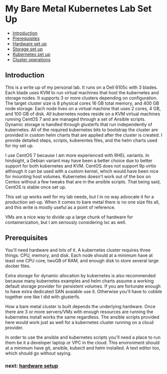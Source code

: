 # My Bare Metal Kubernetes Lab Set Up

* [Introduction](https://github.com/jfelten/README.md#introduction)
* [Prerequisites](https://github.com/jfelten/README.md#prereq)
* [Hardware set up](https://github.com/jfelten/hardware.md)
* [Storage set up](https://github.com/jfelten/storage.md)
* [Kubernetes set up](https://github.com/jfelten/kubernetes.md)
* [Cluster operations](https://github.com/jfelten/clusterops.md)

## <a name="introduction"></a>Introduction

This is a write up of my personal lab. It runs on a Dell 6105c with 3 blades. Each blade uses KVM to run virtual machines that host the kubernetes and storage nodes. It supports 3 or more clusters depending on configuration. The target cluster size is 8 physical cores 16 GB total memory, and 400 GB node storage.  Each node lives on a virtual machine that uses 2 cores, 4 GB, and 100 GB of disk. All kubernetes nodes reside on a KVM virtual machines running CentOS 7 and are managed through a set of Ansible scripts. Dynamic storage is handled through glusterfs that run independently of kubernetes. All of the required kubernetes bits to bootstrap the cluster are provided in custom helm charts that are applied after the cluster is created. I provide detailed steps, scripts, kuberentes files, and the helm charts used for my set up.

I use CentOS 7 because I am more experienced with RHEL variants. In hindsight, a Debian variant may have been a better choice due to better support for both kubernetes and KVM. CentOS does not support 9p virtio although it can be used with a custom kernel, which would have been nice for mounting host volumes. Kubernetes doesn't work out of the box on Centos without a few tweaks that are in the ansible scripts.  That being said, CentOS is stable once set up.

This set up works well for my lab needs, but I in no way advocate it for a production set-up. When it comes to bare metal there is no one size fits all, and this write is mostly useful as a point of reference. 

VMs are a nice way to divide up a large chunk of hardware for containerization, but I am seriously considering lxc as well.

## <a name="prereq"></a>Prerequisites

You'll need hardware and lots of it.  A kubernetes cluster requires three things: CPU, memory, and disk.  Each node should at a minimum have at least one CPU core,  twoGB of RAM, and enough disk to store several large docker files.  

Extra storage for dynamic allocation by kubernetes is also recommended because many kubernetes examples and helm charts assume a working default storage provider for persistent volumes.  If you are fortunate enough to have extra dedicated SAN avaiable use it.  Otherwise you'll have to cobble together one like I did with glusterfs.

How a bare metal cluster is built depends the underlying hardware.  Once there are 3 or more servers/VMs with enough resources are running the kubernetes install works the same regardless.  The ansible scripts provided here would work just as well for a kubernetes cluster running on a cloud provider.

In order to use the ansible and kubernetes scripts you'll need a place to run them be it a developer laptop or VPC in the cloud.  This environment should at a minimum have git, ansible, kubectl and helm installed.  A text editor too, which should go without saying.

### next: [hardware setup](https://github.com/jfelten/hardware.md)